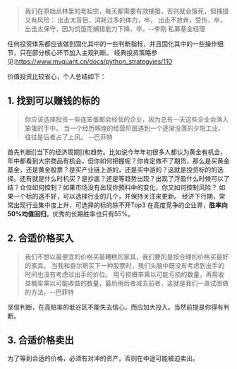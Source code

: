 >我们在原始丛林里的老祖宗，每天都需要有效捕猎，否则就会饿死，但捕猎又有风险：
>出击太盲目，消耗过多的体力，卒，
>出击不放弃，受伤，卒，
>出击太保守，因为饥饿而捕猎能力下降，卒。--李刚 私募基金经理

任何投资体系都应该做到固化其中的一些判断指标，并且固化其中的一些操作细节，只在部分核心环节加入主观判断。
经典投资策略参见:https://www.myquant.cn/docs/python_strategyies/110

价值投资比较省心，个人总结如下：

## 1. 找到可以赚钱的标的
>你应该选择投资一些连笨蛋都会经营的企业，因为总有一天这些企业会落入笨蛋的手中。
>当一个经历辉煌的经营阶层遇到一个逐渐没落的夕阳工业，往往是后者占了上风。 --巴菲特


首先判断[[当下的经济周期]]和趋势。比如说今年年初很多人都认为黄金有机会，年中都看到大宗商品有机会。但你如何把握呢？你肯定做不了期货，那么是买黄金基金，还是黄金股票？是买产业链上游的，还是买中游的？这就是投资标的的选择。还有就是什么时机买？是抄底？还是等趋势出现？出现了浮盈什么时候可以了结？仓位如何控制？如果市场没有出现你预料中的变化，你又如何控制风险？
如果一个标的选不好，可以选择行业的几个，并保持关注来更新。
经济下行期，常常出现行业集中度上升，可选择的标的除不开Top3
在高度竞争的企业界，**胜率向50%均值回归**。优秀的长期胜率也只有55%。
## 2. 合适价格买入
>我们不想以最便宜的价格买最糟糕的家具，我们要的是按合理的价格买最好的家具。
>当我和查尔斯买下一种股票时，我们头脑中既没有考虑到出手的时间也没有考虑过出手的价位。
>用亏损概率乘以可能亏损的数量，再用收益概率乘以可能收益的数量，最后用后者减去前者，这就是我们一直试图做的方法。--巴菲特

坚信判断，在高赔率的低谷区不能失去信心，而应加大投入。当然前提是你得有判断。

## 3. 合适价格卖出
为了等到合适的价格，必须有对冲的资产，否则在中途可能被迫卖出。